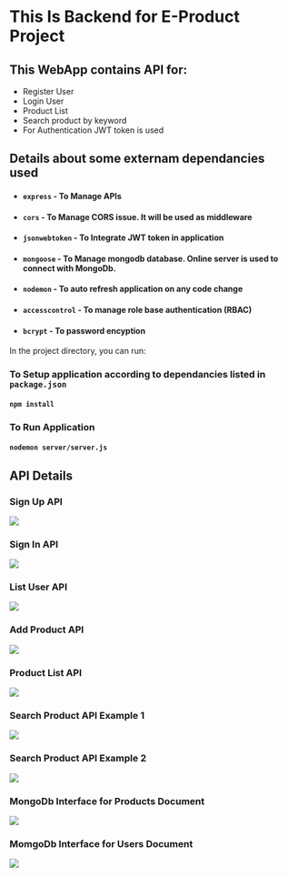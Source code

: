 # This Is Backend for E-Product Project  

## This WebApp contains API for:
- Register User
- Login User
- Product List 
- Search product by keyword
- For Authentication JWT token is used

##  Details about some externam dependancies used
- #### `express` - To Manage APIs
- #### `cors` - To Manage CORS issue. It will be used as middleware
- #### `jsonwebtoken` - To Integrate JWT token in application
- #### `mongoose` - To Manage mongodb database. Online server is used to connect with MongoDb.
- #### `nodemon` - To auto refresh application on any code change
- #### `accesscontrol` - To manage role base authentication (RBAC)
- #### `bcrypt` - To password encyption

In the project directory, you can run:

### To Setup application according to dependancies listed in `package.json`
#### `npm install`

### To Run Application
#### `nodemon server/server.js`

## API Details

### Sign Up API
![](https://github.com/jayjoshi88105/vdocmsbackend/blob/dev/Signup.png)

### Sign In API
![](https://github.com/jayjoshi88105/vdocmsbackend/blob/dev/Signin.png)

### List User API
![](https://github.com/jayjoshi88105/vdocmsbackend/blob/dev/users.png)

### Add Product API
![](https://github.com/jayjoshi88105/vdocmsbackend/blob/dev/addproduct.png)

### Product List API
![](https://github.com/jayjoshi88105/vdocmsbackend/blob/dev/productlist.png)

### Search Product API Example 1
![](https://github.com/jayjoshi88105/vdocmsbackend/blob/dev/searchproductbykeyword.png)

### Search Product API Example 2
![](https://github.com/jayjoshi88105/vdocmsbackend/blob/dev/search.png)

### MongoDb Interface for Products Document
![](https://github.com/jayjoshi88105/vdocmsbackend/blob/dev/mongo.png)

### MomgoDb Interface for Users Document
![](https://github.com/jayjoshi88105/vdocmsbackend/blob/dev/usersmongo.png)
